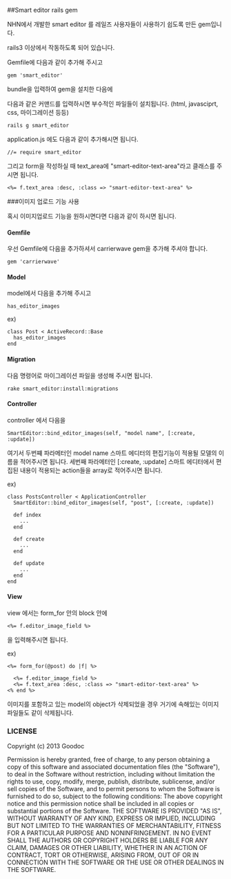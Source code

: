 ##Smart editor rails gem

NHN에서 개발한 smart editor 를 레일즈 사용자들이 사용하기 쉽도록 만든 gem입니다.

rails3 이상에서 작동하도록 되어 있습니다.

Gemfile에 다음과 같이 추가해 주시고

    gem 'smart_editor'
    

bundle을 입력하여 gem을 설치한 다음에 

다음과 같은 커맨드를 입력하시면 부수적인 파일들이 설치됩니다.
(html, javasciprt, css, 마이그레이션 등등)

    rails g smart_editor

application.js 에도 다음과 같이 추가해시면 됩니다.

    //= require smart_editor


그리고 form을 작성하실 때 text_area에 "smart-editor-text-area"라고 클래스를 주시면 됩니다. 

    <%= f.text_area :desc, :class => "smart-editor-text-area" %>
    

###이미지 업로드 기능 사용

혹시 이미지업로드 기능을 원하시면다면 다음과 같이 하시면 됩니다.

#### Gemfile

우선 Gemfile에 다음을 추가하셔서 carrierwave gem을 추가해 주셔야 합니다.

    gem 'carrierwave'


#### Model

model에서 다음을 추가해 주시고

    has_editor_images
    
ex)

    class Post < ActiveRecord::Base
      has_editor_images
    end

#### Migration

다음 명령어로 마이그레이션 파일을 생성해 주시면 됩니다. 

    rake smart_editor:install:migrations



#### Controller    
    
controller 에서 다음을

    SmartEditor::bind_editor_images(self, "model name", [:create, :update])
    

여기서 두번쨰 파라메터인 model name  스마트 에디터의 편집기능이 적용될 모델의 이름을 적어주시면 됩니다.
세번째 파라메터인 [:create, :update]  스마트 에디터에서 편집된 내용이 적용되는 action들을 array로 적어주시면 됩니다.

ex)

    class PostsController < ApplicationController
      SmartEditor::bind_editor_images(self, "post", [:create, :update])
      
      def index
        ...
      end
      
      def create
        ...
      end 
      
      def update
        ...
      end
    end


#### View

view 에서는 form_for  안의 block 안에 

    <%= f.editor_image_field %>
    
을 입력해주시면 됩니다.

ex)

    <%= form_for(@post) do |f| %>
    
      <%= f.editor_image_field %>
      <%= f.text_area :desc, :class => "smart-editor-text-area" %>
    <% end %>



이미지를 포함하고 있는 model의 object가 삭제되었을 경우 거기에 속해있는 이미지 파일들도 같이 삭제됩니다.


### LICENSE

Copyright (c) 2013 Goodoc

Permission is hereby granted, free of charge, to any person obtaining a copy of this software and associated documentation files (the "Software"), to deal in the Software without restriction, including without limitation the rights to use, copy, modify, merge, publish, distribute, sublicense, and/or sell copies of the Software, and to permit persons to whom the Software is furnished to do so, subject to the following conditions: The above copyright notice and this permission notice shall be included in all copies or substantial portions of the Software. THE SOFTWARE IS PROVIDED "AS IS", WITHOUT WARRANTY OF ANY KIND, EXPRESS OR IMPLIED, INCLUDING BUT NOT LIMITED TO THE WARRANTIES OF MERCHANTABILITY, FITNESS FOR A PARTICULAR PURPOSE AND NONINFRINGEMENT. IN NO EVENT SHALL THE AUTHORS OR COPYRIGHT HOLDERS BE LIABLE FOR ANY CLAIM, DAMAGES OR OTHER LIABILITY, WHETHER IN AN ACTION OF CONTRACT, TORT OR OTHERWISE, ARISING FROM, OUT OF OR IN CONNECTION WITH THE SOFTWARE OR THE USE OR OTHER DEALINGS IN THE SOFTWARE.
